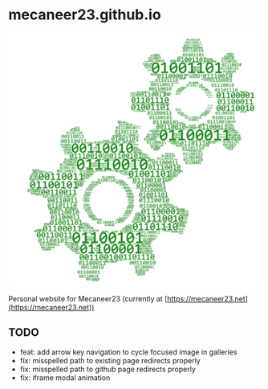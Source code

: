 # mecaneer23.github.io

[![GitHub](resources/gearsNoBackground.png)](https://mecaneer23.github.io)

Personal website for Mecaneer23 (currently at [https://mecaneer23.net](https://mecaneer23.net))

## TODO

- feat: add arrow key navigation to cycle focused image in galleries
- fix: misspelled path to existing page redirects properly
- fix: misspelled path to github page redirects properly
- fix: iframe modal animation
